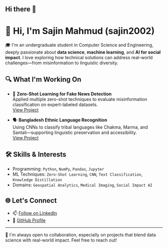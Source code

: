 ## Hi there 👋

<!--
**sajin2002/sajin2002** is a ✨ _special_ ✨ repository because its `README.md` (this file) appears on your GitHub profile.
-->

# 👋 Hi, I'm Sajin Mahmud (sajin2002)

🎓 I'm an undergraduate student in Computer Science and Engineering, deeply passionate about **data science**, **machine learning**, and **AI for social impact**. I love exploring how technical solutions can address real-world challenges—from misinformation to linguistic diversity.

## 🔍 What I'm Working On

- 🧠 **Zero-Shot Learning for Fake News Detection**  
  Applied multiple zero-shot techniques to evaluate misinformation classification on expert-labeled datasets.  
  [View Project](https://github.com/sajin2002/Applying-Zero-Shot-for-Combating-Misinformation)

- 🗣️ **Bangladesh Ethnic Language Recognition**  
  Using CNNs to classify tribal languages like Chakma, Marma, and Santali—supporting linguistic preservation and accessibility.  
  [View Project](https://github.com/sajin2002/Bangladesh-Ethnic-Language-Recognition)

## 🛠️ Skills & Interests

- Programming: `Python`, `NumPy`, `Pandas`, `Jupyter`
- ML Techniques: `Zero-Shot Learning`, `CNN`, `Text Classification`, `Knowledge Distillation`
- Domains: `Geospatial Analytics`, `Medical Imaging`, `Social Impact AI`

## 🌐 Let's Connect

- 📫 
<a class="libutton" href="https://www.linkedin.com/comm/mynetwork/discovery-see-all?usecase=PEOPLE_FOLLOWS&followMember=sajin-mahmud-arpon" target="_blank">Follow on LinkedIn</a>
- 🧠 [GitHub Profile](https://github.com/sajin2002)

---

🚀 I'm always open to collaboration, especially on projects that blend data science with real-world impact. Feel free to reach out!
